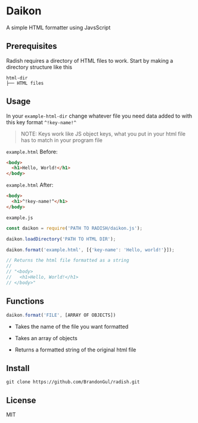 # Daikon
A simple HTML formatter using JavsScript

## Prerequisites
Radish requires a directory of HTML files to work.
Start by making a directory structure like this

```
html-dir
├── HTML files
```

## Usage

In your `example-html-dir` change whatever file you need data added to with this key format `^!key-name!^`
>NOTE: Keys work like JS object keys, what you put in your html file has to match in your program file

`example.html` Before:
```HTML
<body>
  <h1>Hello, World!</h1>
</body>
```
`example.html` After:
```HTML
<body>
  <h1>^!key-name!^</h1>
</body>
```

`example.js`
```JavaScript
const daikon = require('PATH TO RADISH/daikon.js');

daikon.loadDirectory('PATH TO HTML DIR');

daikon.format('example.html', [{'key-name': 'Hello, world!'}]);

// Returns the html file formatted as a string
//
// "<body>
//   <h1>Hello, World!</h1>
// </body>"
```

## Functions
```JavaScript
daikon.format('FILE', [ARRAY OF OBJECTS])
```
* Takes the name of the file you want formatted
* Takes an array of objects

* Returns a formatted string of the original html file

## Install
`git clone https://github.com/BrandonGul/radish.git`

## License
MIT
